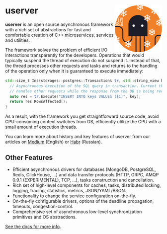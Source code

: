 # userver <img src="./scripts/docs/logo.svg" align='right' width="30%">

**userver** is an open source asynchronous framework with a rich set of abstractions
for fast and comfortable creation of C++ microservices, services and utilities.

The framework solves the problem of efficient I/O interactions transparently for
the developers. Operations that would typically suspend the thread of
execution do not suspend it. Instead of that, the thread processes other
requests and tasks and returns to the handling of the operation only when it is
guaranteed to execute immediately: 

```cpp
std::size_t Ins(storages::postgres::Transaction& tr, std::string_view key) {
  // Asynchronous execution of the SQL query in transaction. Current thread
  // handles other requests while the response from the DB is being received:
  auto res = tr.Execute("INSERT INTO keys VALUES ($1)", key);
  return res.RowsAffected();
}
```

As a result, with the framework you get straightforward source code,
avoid CPU-consuming context switches from OS, efficiently
utilize the CPU with a small amount of execution threads.


You can learn more about history and key features of userver from our articles 
on [Medium](https://medium.com/p/d5d9c4204dc2) (English) 
or [Habr](https://habr.com/post/674902) (Russian).

## Other Features

* Efficient asynchronous drivers for databases (MongoDB, PostgreSQL, Redis, ClickHouse, ...)
  and data transfer protocols (HTTP, GRPC, AMQP 0.9.1 (EXPERIMENTAL), TCP, ...), tasks construction and
  cancellation.
* Rich set of high-level components for caches, tasks, distributed locking,
  logging, tracing, statistics, metrics, JSON/YAML/BSON.
* Functionality to change the service configuration on-the-fly.
* On-the-fly configurable drivers, options of the deadline propagation,
  timeouts, congestion-control.
* Comprehensive set of asynchronous low-level synchronization primitives and
  OS abstractions. 


[See the docs for more info](https://userver.tech/d6/d2f/md_en_index.html).

